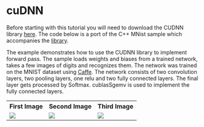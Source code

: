 # cuDNN

Before starting with this tutorial you will need to download the CUDNN library [here](https://developer.nvidia.com/cuDNN).
The code below is a port of the C++ MNist sample which accompanies the [library](https://developer.nvidia.com/cuDNN).

The example demonstrates how to use the CUDNN library to implement forward pass. The sample loads weights and biases from a trained network, takes a few images of digits and recognizes them.  The network was trained on the MNIST dataset using [Caffe](http://caffe.berkeleyvision.org/).  The network consists of two convolution layers, two pooling layers, one relu and two fully connected layers.  The final layer gets processed by Softmax.  cublasSgemv is used to implement the fully connected layers.

<table>
    <tr>
        <th>First Image</th>
        <th>Second Image</th>
        <th>Third Image</th></tr>
    <tr>
        <td><img src="../../content/images/one_28x28.jpg"></td>
        <td><img src="../../content/images/three_28x28.jpg"></td>
        <td><img src="../../content/images/five_28x28.jpg"></td>
    </tr>
</table>
